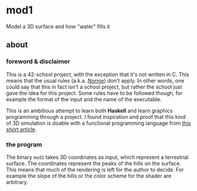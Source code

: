 # mod1
Model a 3D surface and how "water" fills it

## about
### foreword & disclaimer
This is a 42-school project, with the exception that it's not written in C.
This means that the usual rules (a.k.a. [_Norme_](https://github.com/42School/norminette)) don't apply.
In other words, one could say that this in fact isn't a school project, but rather the school just gave the idea for this project.
Some rules have to be followed though, for example the format of the input and the name of the executable.

This is an ambitious attempt to learn both **Haskell**  and learn graphics programming through a project.
I found inspiration and proof that this kind of 3D simulation is doable with a functional programming language from [this short article](https://www.scs.stanford.edu/16wi-cs240h/projects/thong.pdf).


### the program
The binary `mod1` takes 3D coordinates as input, which represent a terrestrial surface.
The coordinates represent the peaks of the hills on the surface.
This means that much of the rendering is left for the author to decide.
For example the slope of the hills or the color scheme for the shader are arbitrary.

<WIP>
